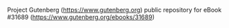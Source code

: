 Project Gutenberg (https://www.gutenberg.org) public repository for eBook #31689 (https://www.gutenberg.org/ebooks/31689)
